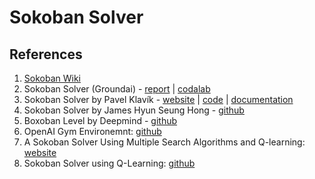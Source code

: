 # Sokoban Solver

## References
1. [Sokoban Wiki](http://www.sokobano.de/wiki/index.php?title=Solver)
1. Sokoban Solver (Groundai) - [report](https://www.groundai.com/project/ai-in-game-playing-sokoban-solver/1) | [codalab](https://worksheets.codalab.org/worksheets/0x2412ae8944eb449db74ce9bc0b9463fe/)
1. Sokoban Solver by Pavel Klavík - [website](https://pavel.klavik.cz/projekty/solver.html) | [code](https://pavel.klavik.cz/projekty/solver/solver.tar.gz) | [documentation](https://pavel.klavik.cz/projekty/solver/solver.pdf)
1. Sokoban Solver by James Hyun Seung Hong - [github](https://github.com/jameshong92/sokoban-solver)
1. Boxoban Level by Deepmind - [github](https://github.com/deepmind/boxoban-levels)
1. OpenAI Gym Environemnt: [github](https://github.com/mpSchrader/gym-sokoban)
1. A Sokoban Solver Using Multiple Search Algorithms and Q-learning: [website](https://home.cse.ust.hk/~yqsong/teaching/comp3211/projects/2017Fall/G14.pdf)
1. Sokoban Solver using Q-Learning: [github](https://github.com/zeertzjq/SokobanQLearning)
